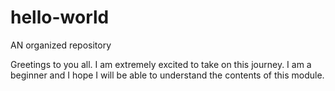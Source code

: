 # hello-world
AN organized repository

Greetings to you all.
I am extremely excited to take on this journey. I am a beginner and I hope I will be able to understand the contents of this module.
